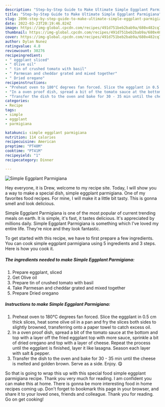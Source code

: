 ```yaml
---
description: "Step-by-Step Guide to Make Ultimate Simple Eggplant Parmigiana"
title: "Step-by-Step Guide to Make Ultimate Simple Eggplant Parmigiana"
slug: 2896-step-by-step-guide-to-make-ultimate-simple-eggplant-parmigiana
date: 2022-03-23T20:19:46.824Z
image: https://img-global.cpcdn.com/recipes/491d751beb2bab9a/680x482cq70/simple-eggplant-parmigiana-recipe-main-photo.jpg
thumbnail: https://img-global.cpcdn.com/recipes/491d751beb2bab9a/680x482cq70/simple-eggplant-parmigiana-recipe-main-photo.jpg
cover: https://img-global.cpcdn.com/recipes/491d751beb2bab9a/680x482cq70/simple-eggplant-parmigiana-recipe-main-photo.jpg
author: Dylan Nunez
ratingvalue: 4.8
reviewcount: 30276
recipeingredient:
- " eggplant sliced"
- " Olive oil"
- " tin of crushed tomato with basil"
- " Parmesan and cheddar grated and mixed together"
- " Dried oregano"
recipeinstructions:
- "Preheat oven to 180°C degrees fan forced. Slice the eggplant in 0.5 cm thick slices, heat some olive oil in a pan and fry the slices both sides to slightly browned, transferring onto a paper towel to catch excess oil."
- "In a oven proof dish, spread a bit of the tomato sauce at the bottom and top with a layer off the fried eggplant top with more sauce, sprinkle a bit of dried oregano and top with a layer of cheese. Repeat the process until the eggplant is finished, layer it like lasagna. Season each layer with salt &amp; pepper."
- "Transfer the dish to the oven and bake for 30 - 35 min until the cheese is melted and golden brown. Serve as a side. Enjoy. 😋"
categories:
- Recipe
tags:
- simple
- eggplant
- parmigiana

katakunci: simple eggplant parmigiana 
nutrition: 114 calories
recipecuisine: American
preptime: "PT40M"
cooktime: "PT41M"
recipeyield: "1"
recipecategory: Dinner

---
```



![Simple Eggplant Parmigiana](https://img-global.cpcdn.com/recipes/491d751beb2bab9a/680x482cq70/simple-eggplant-parmigiana-recipe-main-photo.jpg)

Hey everyone, it is Drew, welcome to my recipe site. Today, I will show you a way to make a special dish, simple eggplant parmigiana. One of my favorites food recipes. For mine, I will make it a little bit tasty. This is gonna smell and look delicious.



Simple Eggplant Parmigiana is one of the most popular of current trending meals on earth. It is simple, it's fast, it tastes delicious. It's appreciated by millions daily. Simple Eggplant Parmigiana is something which I've loved my entire life. They're nice and they look fantastic.


To get started with this recipe, we have to first prepare a few ingredients. You can cook simple eggplant parmigiana using 5 ingredients and 3 steps. Here is how you cook it.

<!--inarticleads1-->

##### The ingredients needed to make Simple Eggplant Parmigiana:

1. Prepare  eggplant, sliced
1. Get  Olive oil
1. Prepare  tin of crushed tomato with basil
1. Take  Parmesan and cheddar grated and mixed together
1. Prepare  Dried oregano




<!--inarticleads2-->

##### Instructions to make Simple Eggplant Parmigiana:

1. Preheat oven to 180°C degrees fan forced. Slice the eggplant in 0.5 cm thick slices, heat some olive oil in a pan and fry the slices both sides to slightly browned, transferring onto a paper towel to catch excess oil.
1. In a oven proof dish, spread a bit of the tomato sauce at the bottom and top with a layer off the fried eggplant top with more sauce, sprinkle a bit of dried oregano and top with a layer of cheese. Repeat the process until the eggplant is finished, layer it like lasagna. Season each layer with salt &amp; pepper.
1. Transfer the dish to the oven and bake for 30 - 35 min until the cheese is melted and golden brown. Serve as a side. Enjoy. 😋




So that is going to wrap this up with this special food simple eggplant parmigiana recipe. Thank you very much for reading. I am confident you can make this at home. There is gonna be more interesting food in home recipes coming up. Don't forget to bookmark this page in your browser, and share it to your loved ones, friends and colleague. Thank you for reading. Go on get cooking!
